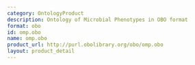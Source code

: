 ```yaml
---
category: OntologyProduct
description: Ontology of Microbial Phenotypes in OBO format
format: obo
id: omp.obo
name: omp.obo
product_url: http://purl.obolibrary.org/obo/omp.obo
layout: product_detail
---
```

